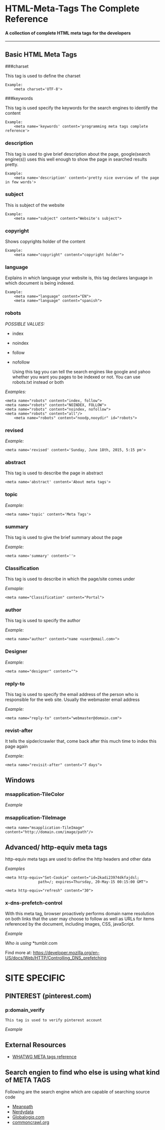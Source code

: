 # HTML-Meta-Tags The Complete Reference
#### A collection of complete  HTML meta tags for the developers

****


## Basic HTML Meta Tags

###charset	
	
This tag is used to define the charset
	
	Example: 
		<meta charset='UTF-8'>
	


###keywords

This tag is used specify the keywords for the search engines to identify the content 

	Example:
		<meta name='keywords' content='programming meta tags complete reference'>


### description

This tag is used to give  brief description about the page, google(search engine(s)) uses this well enough 
to show the page in searched results pretty. 

	Example:
		<meta name='description' content='pretty nice overview of the page in few words'>

### subject 

This is subject of the website 
	
	Example: 
		<meta name="subject" content="Website's subject">

### copyright

Shows copyrights holder of the content 

	Example:
		<meta name="copyright" content="copyright holder">

### language 

Explains in which language your website is, this tag declares language 
in which document is being indexed. 



	Example: 
		<meta name="language" content="EN">
		<meta name="language" content="spanish">


### robots 

	
*POSSIBLE VALUES:*
* index
* noindex
* follow
* nofollow

 	Using this tag you can tell the search engines like google and yahoo whether 
	you want you pages to be indexed or not. You can use robots.txt instead or both

*Examples:*
	
	<meta name="robots" content="index, follow">
	<meta name="robots" content="NOINDEX, FOLLOW">
	<meta name="robots" content="noindex, nofollow"> 
	<meta name="robots" content="all"/>
        <meta name="robots" content="noodp,nooydir" id="robots">


### revised 

*Example:*
	
	<meta name='revised' content='Sunday, June 18th, 2015, 5:15 pm'>

### abstract 

This tag is used to describe the page in abstract 

	<meta name='abstract' content='About meta tags'>

### topic 

*Example:*
	
	<meta name='topic' content='Meta Tags'>

### summary 

This tag is used to give the brief summary about the page 

*Example:*

	<meta name='summary' content=''> 

### Classification

This tag is used to describe in which the page/site comes under

*Exmaple:*

	<meta name="Classification" content="Portal">


### author

This tag is used to specify the author 

*Example:*

	<meta name="author" content="name <user@email.com>">

### Designer 

*Example:*

	<meta name="designer" content="">

### reply-to 

This tag is used to specify the email address of the person who
is responsible for the web site. Usually the webmaster email address

*Example:*

	<meta name="reply-to" content="webmaster@domain.com">



### revist-after 

It tells the sipder/crawler that, come back after this much time to 
index this page again

*Example:*
	
	<meta name="revisit-after" content="7 days">





## Windows

### msapplication-TileColor

*Example* 
	<meta name="msapplication-TileColor" content="#2c4762"/>

### msapplication-TileImage 

	<meta name="msapplication-TileImage" content="http://domain.com/image/path"/>




## Advanced/ http-equiv meta tags 

http-equiv meta tags are used to define the http headers and other data 

*Examples*
	<meta http-equiv="pragma" content="no-cache">

	<meta http-equiv="Set-Cookie" content="id=2kadi23974dkfajdsl; 
                   path=/; expires=Thursday, 20-May-15 00:15:00 GMT">

	<meta http-equiv="refresh" content="30">

### x-dns-prefetch-control 

With this meta tag, browser proactively performs domain name resolution on 
both links that the user may choose to follow as well as URLs for items referenced by the document,
including images, CSS, javaScript.

*Example*
	 <meta http-equiv="x-dns-prefetch-control" content="off"/>

*Who is using*
*tumblr.com

Find more at:
	https://developer.mozilla.org/en-US/docs/Web/HTTP/Controlling_DNS_prefetching


# SITE SPECIFIC 

## PINTEREST (pinterest.com)

### p:domain_verify

	This tag is used to verify pinterest account

*Example*
	<meta name="p:domain_verify" content="d238andi" />




## External Resources 

* [WHATWG META tags reference](https://wiki.whatwg.org/wiki/MetaExtensions)
	
## Search engien to find who else is using what kind of META TAGS 

Following are the search engine which are capable of searching source code

* [Meanpath](https://meanpath.com/f/)
* [Nerdydata](http://nerdydata.com/)
* [Globalogiq.com](https://globalogiq.com/codesearch.htm)
* [commoncrawl.org](http://commoncrawl.org/)



